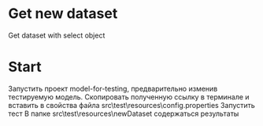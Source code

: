 # Get new dataset
Get dataset with select object

# Start
Запустить проект model-for-testing, предварительно изменив тестируемую модель.
Скопировать полученную ссылку в терминале и вставить в свойства файла src\test\resources\config.properties
Запустить тест 
В папке src\test\resources\newDataset содержаться результаты